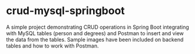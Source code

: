 # crud-mysql-springboot
A simple project demonstrating CRUD operations in Spring Boot integrating with MySQL tables (person and degrees) and Postman to insert and view the data from the tables. Sample images have been included on backend tables and how to work with Postman.
